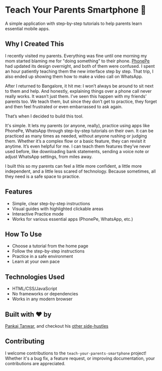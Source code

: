 # Teach Your Parents Smartphone 📱

A simple application with step-by-step tutorials to help parents learn essential mobile apps.

## Why I Created This

I recently visited my parents. Everything was fine until one morning my mom started blaming me for "doing something" to their phone. [PhonePe](https://www.phonepe.com/) had updated its design overnight, and both of them were confused. I spent an hour patiently teaching them the new interface step by step. That trip, I also ended up showing them how to make a video call on WhatsApp.

After I returned to Bangalore, it hit me: I won’t always be around to sit next to them and help. And honestly, explaining things over a phone call never really works. It wasn’t just them. I’ve seen this happen with my friends’ parents too. We teach them, but since they don’t get to practice, they forget and then feel frustrated or even embarrassed to ask again. 

That’s when I decided to build this tool.

It's simple. It lets my parents (or anyone, really), practice using apps like PhonePe, WhatsApp through step-by-step tutorials on their own. It can be practiced as many times as needed, without anyone rushing or judging them. Whether it’s a complex flow or a basic feature, they can revisit it anytime. It’s even helpful for me. I can teach them features they’ve never used before, like downloading bank statements, sending a voice note or adjust WhatsApp settings, from miles away.

I built this so my parents can feel a little more confident, a little more independent, and a little less scared of technology. Because sometimes, all they need is a safe space to practice.

## Features

- Simple, clear step-by-step instructions
- Visual guides with highlighted clickable areas
- Interactive Practice mode
- Works for various essential apps (PhonePe, WhatsApp, etc.)

## How To Use

- Choose a tutorial from the home page
- Follow the step-by-step instructions
- Practice in a safe environment
- Learn at your own pace

## Technologies Used

- HTML/CSS/JavaScript
- No frameworks or dependencies
- Works in any modern browser

## Built with ❤️ by

[Pankaj Tanwar](https://twitter.com/the2ndfloorguy), and checkout his [other side-hustles](https://pankajtanwar.in/side-hustles)

## Contributing

I welcome contributions to the `teach-your-parents-smartphone` project! Whether it's a bug fix, a feature request, or improving documentation, your contributions are appreciated.